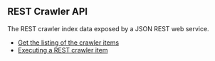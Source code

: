## REST Crawler API

The REST crawler index data exposed by a JSON REST web service.

* [Get the listing of the crawler items](list.md)
* [Executing a REST crawler item](run.md)